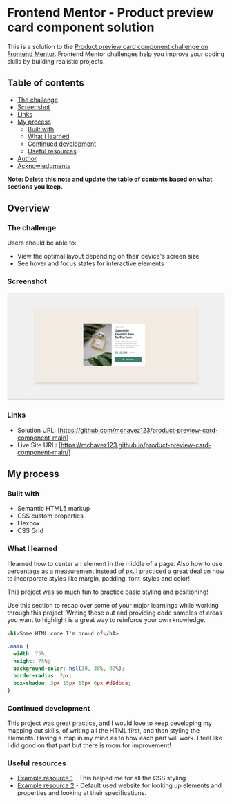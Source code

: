 # Frontend Mentor - Product preview card component solution

This is a solution to the [Product preview card component challenge on Frontend Mentor](https://www.frontendmentor.io/challenges/product-preview-card-component-GO7UmttRfa). Frontend Mentor challenges help you improve your coding skills by building realistic projects. 

## Table of contents

  - [The challenge](#the-challenge)
  - [Screenshot](#screenshot)
  - [Links](#links)
- [My process](#my-process)
  - [Built with](#built-with)
  - [What I learned](#what-i-learned)
  - [Continued development](#continued-development)
  - [Useful resources](#useful-resources)
- [Author](#author)
- [Acknowledgments](#acknowledgments)

**Note: Delete this note and update the table of contents based on what sections you keep.**

## Overview

### The challenge

Users should be able to:

- View the optimal layout depending on their device's screen size
- See hover and focus states for interactive elements

### Screenshot

![](./images/screenshot.jpg)


### Links

- Solution URL: [https://github.com/mchavez123/product-preview-card-component-main]
- Live Site URL: [https://mchavez123.github.io/product-preview-card-component-main/]

## My process

### Built with

- Semantic HTML5 markup
- CSS custom properties
- Flexbox
- CSS Grid

### What I learned

I learned how to center an element in the middle of a page. Also how to use percentage as a measurement instead of px. I practiced a great deal on how to incorporate styles like margin, padding, font-styles and color!

This project was so much fun to practice basic styling and positioning!

Use this section to recap over some of your major learnings while working through this project. Writing these out and providing code samples of areas you want to highlight is a great way to reinforce your own knowledge.

```html
<h1>Some HTML code I'm proud of</h1>
```
```css
.main {
  width: 75%;
  height: 75%;
  background-color: hsl(30, 38%, 92%);
  border-radius: 2px;
  box-shadow: 3px 15px 15px 6px #d9dbda;
}
```

### Continued development

This project was great practice, and I would love to keep developing my mapping out skills, of writing all the HTML first, and then styling the elements. Having a map in my mind as to how each part will work. I feel like I did good on that part but there is room for improvement!


### Useful resources

- [Example resource 1](https://www.w3schools.com) - This helped me for all the CSS styling.
- [Example resource 2](https://www.developer.mozilla.org) - Default used website for looking up elements and properties and looking at their specifications.


